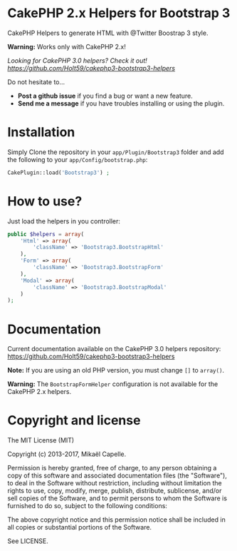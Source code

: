 CakePHP 2.x Helpers for Bootstrap 3
===================================

CakePHP Helpers to generate HTML with @Twitter Boostrap 3 style.

**Warning:** Works only with CakePHP 2.x!

<i>Looking for CakePHP 3.0 helpers? Check it out! https://github.com/Holt59/cakephp3-bootstrap3-helpers</i>

Do not hesitate to...
 - **Post a github issue** if you find a bug or want a new feature.
 - **Send me a message** if you have troubles installing or using the plugin.

Installation
============

Simply Clone the repository in your `app/Plugin/Bootstrap3` folder and add the following to your `app/Config/bootstrap.php`:

```php
CakePlugin::load('Bootstrap3') ;
```

How to use?
===========

Just load the helpers in you controller:
```php
public $helpers = array(
    'Html' => array(
        'className' => 'Bootstrap3.BootstrapHtml'
    ),
    'Form' => array(
        'className' => 'Bootstrap3.BootstrapForm'
    ),
    'Modal' => array(
        'className' => 'Bootstrap3.BootstrapModal'
    )
);
```

Documentation
=============

Current documentation available on the CakePHP 3.0 helpers repository: https://github.com/Holt59/cakephp3-bootstrap3-helpers

**Note:** If you are using an old PHP version, you must change `[]` to `array()`.

**Warning:** The `BootstrapFormHelper` configuration is not available for the CakePHP 2.x helpers.

Copyright and license
=====================

The MIT License (MIT)

Copyright (c) 2013-2017, Mikaël Capelle.

Permission is hereby granted, free of charge, to any person obtaining a copy of this software and associated documentation files (the "Software"), to deal in the Software without restriction, including without limitation the rights to use, copy, modify, merge, publish, distribute, sublicense, and/or sell copies of the Software, and to permit persons to whom the Software is furnished to do so, subject to the following conditions:

The above copyright notice and this permission notice shall be included in all copies or substantial portions of the Software.

See LICENSE.
